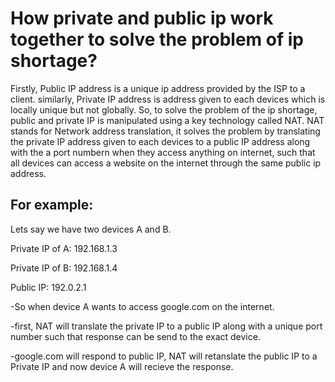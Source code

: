 # How private and public ip work together to solve the problem of ip shortage?
Firstly, Public IP address is a unique ip address provided by the ISP to a client. similarly, Private IP address is address given to each devices which is locally unique but not globally.
So, to solve the problem of the ip shortage, public and private IP is manipulated using a key technology called NAT. NAT stands for Network address translation, it solves the problem by translating the private IP address given to each devices to a public IP address along with the a port numbern when they access anything on internet, such that all devices can access a website on the internet through the same public ip address.


## For example: 

Lets say we have two devices A and B.

Private IP of A: 192.168.1.3

Private IP of B: 192.168.1.4

Public IP: 192.0.2.1


-So when device A wants to access google.com on the internet. 

-first, NAT will translate the private IP to a public IP along with a unique port number such that response can be send to the exact device.

-google.com will respond to public IP, NAT will retanslate the public IP to a Private IP and now device A will recieve the response.
